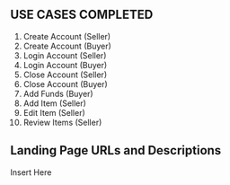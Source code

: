 ## USE CASES COMPLETED

1) Create Account (Seller)
2) Create Account (Buyer)
3) Login Account (Seller)
4) Login Account (Buyer)
5) Close Account (Seller)
6) Close Account (Buyer)
7) Add Funds (Buyer)
8) Add Item (Seller)
9) Edit Item (Seller)
10) Review Items (Seller)

## Landing Page URLs and Descriptions

Insert Here
